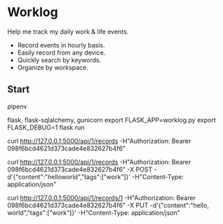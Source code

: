 # Worklog

Help me track my daily work & life events.

* Record events in hourly basis.
* Easily record from any device.
* Quickly search by keywords.
* Organize by workspace.

## Start

pipenv

flask, flask-sqlalchemy, gunicorn
export FLASK_APP=worklog.py
export FLASK_DEBUG=1
flask run

curl http://127.0.0.1:5000/api/1/records -H"Authorization: Bearer 098f6bcd4621d373cade4e832627b4f6"

curl http://127.0.0.1:5000/api/1/records -H"Authorization: Bearer 098f6bcd4621d373cade4e832627b4f6" -X POST -d'{"content":"helloworld","tags":["work"]}' -H"Content-Type: application/json"

curl http://127.0.0.1:5000/api/1/records/1 -H"Authorization: Bearer 098f6bcd4621d373cade4e832627b4f6" -X PUT -d'{"content":"hello, world","tags":["work"]}' -H"Content-Type: application/json"
